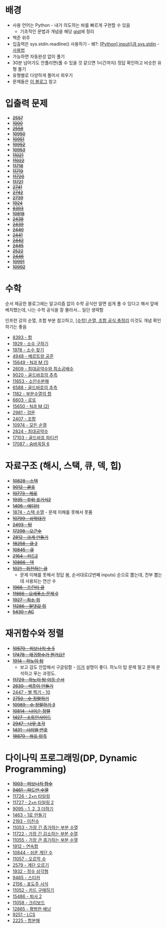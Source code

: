 # 배경
- 사용 언어는 Python - 내가 의도하는 바를 빠르게 구현할 수 있음
	- 기초적인 문법과 개념을 해당 [gist](https://gist.github.com/YangSiJun528/dd3e23e99cec3675ae23b9df12556347)에 정리
- 백준 위주
- 입출력은 sys.stdin.readline() 사용하기 - 왜?: [[Python] input()과 sys.stdin](https://developeryuseon.tistory.com/90) - [사용법](https://codesyun.tistory.com/178)
- 가능하면 자동완성 없이 풀기
- 30분 넘어가도 안풀리면(풀 수 있을 것 같으면 1시간까지) 정답 확인하고 비슷한 유형 풀기
- 유형별로 다양하게 풀어서 외우기
- 문제들은 [이 블로그](https://dev-dain.tistory.com/155) 참고
# 입출력 문제
- ~~[2557](https://boj.kr/2557)~~
- ~~[1000](https://www.acmicpc.net/problem/1000)~~
- ~~[2558](https://www.acmicpc.net/problem/2558)~~
- ~~[10950](https://www.acmicpc.net/problem/10950)~~
- ~~[10951](https://www.acmicpc.net/problem/10951)~~
- ~~[10952](https://www.acmicpc.net/problem/10952)~~
- ~~[10953](https://www.acmicpc.net/problem/10953)~~
- ~~[11021](https://www.acmicpc.net/problem/11021)~~
- ~~[11022](https://www.acmicpc.net/problem/11022)~~
- ~~[11718](https://www.acmicpc.net/problem/11718)~~
- ~~[11719](https://www.acmicpc.net/problem/11719)~~
- ~~[11720](https://www.acmicpc.net/problem/11720)~~
- ~~[11721](https://www.acmicpc.net/problem/11721)~~
- ~~[2741](https://www.acmicpc.net/problem/2741)~~
- ~~[2742](https://www.acmicpc.net/problem/2742)~~
- ~~[2739](https://www.acmicpc.net/problem/2739)~~
- ~~[1924](https://www.acmicpc.net/problem/1924)~~
- ~~[8393](https://www.acmicpc.net/problem/8393)~~
- ~~[10818](https://www.acmicpc.net/problem/10818)~~
- ~~[2438](https://www.acmicpc.net/problem/2438)~~
- ~~[2439](https://www.acmicpc.net/problem/2439)~~
- ~~[2440](https://www.acmicpc.net/problem/2440)~~
- ~~[2441](https://www.acmicpc.net/problem/2441)~~
- ~~[2442](https://www.acmicpc.net/problem/2442)~~
- ~~[2445](https://www.acmicpc.net/problem/2445)~~
- ~~[2522](https://www.acmicpc.net/problem/2522)~~
- ~~[2446](https://www.acmicpc.net/problem/2446)~~
- ~~[10991](https://www.acmicpc.net/problem/10991)~~
- ~~[10992](https://www.acmicpc.net/problem/10992)~~

# 수학
순서 제공한 블로그에는 알고리즘 없이 수학 공식만 알면 쉽게 풀 수 있다고 해서 앞에 베치했는데, 나는 수학 공식을 잘 몰라서... 일단 생략함

인프런 강의 순열, 조합 부분 참고하고,  [[수학] 순열, 조합 공식 총정리](https://coding-factory.tistory.com/606) 이것도 개념 확인하기는 좋음

- [8393 - 합](https://www.acmicpc.net/problem/8393)
- [1929 - 소수 구하기](https://www.acmicpc.net/problem/1929)
- [1978 - 소수 찾기](https://www.acmicpc.net/problem/1978)
- [4948 - 베르트랑 공준](https://www.acmicpc.net/problem/4948)
- [15649 - N과 M (1)](https://www.acmicpc.net/problem/15649)
- [2609 - 최대공약수와 최소공배수](https://www.acmicpc.net/problem/2609)
- [9020 - 골드바흐의 추측](https://www.acmicpc.net/problem/9020)
- [11653 - 소인수분해](https://www.acmicpc.net/problem/11653)
- [6588 - 골드바흐의 추측](https://www.acmicpc.net/problem/6588)
- [1182 - 부분수열의 합](https://www.acmicpc.net/problem/1182)
- [6603 - 로또](https://www.acmicpc.net/problem/6603)
- [15650 - N과 M (2)](https://www.acmicpc.net/problem/15650)
- [2981 - 검문](https://www.acmicpc.net/problem/2981)
- [2407 - 조합](https://www.acmicpc.net/problem/2407)
- [10974 - 모든 순열](https://www.acmicpc.net/problem/10974)
- [2824 - 최대공약수](https://www.acmicpc.net/problem/2824)
- [17103 - 골드바흐 파티션](https://www.acmicpc.net/problem/17103)
- [17087 - 숨바꼭질 6](https://www.acmicpc.net/problem/17087)

# 자료구조 (해시, 스택, 큐, 덱, 힙)

- ~~[10828 - 스택](https://www.acmicpc.net/problem/10828)~~
- ~~[9012 - 괄호](https://www.acmicpc.net/problem/9012)~~
- ~~[10773 - 제로](https://www.acmicpc.net/problem/10773)~~
- ~~[1935 - 후위 표기식2](https://www.acmicpc.net/problem/1935)~~
- ~~[1406 - 에디터](https://www.acmicpc.net/problem/1406)~~
- [1874 - 스택 수열](https://www.acmicpc.net/problem/1874) - 문제 이해를 못해서 못품
- ~~[10799 - 쇠막대기](https://www.acmicpc.net/problem/10799)~~
- ~~[2493 - 탑](https://www.acmicpc.net/problem/2493)~~
- ~~[17298 - 오큰수](https://www.acmicpc.net/problem/17298)~~
- ~~[2812 - 크게 만들기](https://www.acmicpc.net/problem/2812)~~
- ~~[18258 - 큐 2](https://www.acmicpc.net/problem/18258)~~
- ~~[10845 - 큐](https://www.acmicpc.net/problem/10845)~~
- ~~[2164 - 카드2](https://www.acmicpc.net/problem/2164)~~
- ~~[10866 - 덱](https://www.acmicpc.net/problem/10866)~~
- ~~[1021 - 회전하는 큐](https://www.acmicpc.net/problem/1021)~~
	- 문제 이해를 못해서 정답 봄, 순서대로(2번째 inputs) 순으로 뽑는데, 전부 뽑는데 사용되는 연산 수
- ~~[1966 - 프린터 큐](https://www.acmicpc.net/problem/1966)~~ 
- ~~[11866 - 요세푸스 문제 0](https://www.acmicpc.net/problem/11866)~~
- ~~[1927 - 최소 힙](https://www.acmicpc.net/problem/1927)~~
- ~~[11286 - 절댓값 힙](https://www.acmicpc.net/problem/11286)~~
- ~~[5430 - AC](https://www.acmicpc.net/problem/5430)~~

# 재귀함수와 정렬

- ~~[10870 - 피보나치 수 5](https://www.acmicpc.net/problem/10870)~~
- ~~[17478 - 재귀함수가 뭔가요?](https://www.acmicpc.net/problem/17478)~~
- ~~[1914 - 하노이 탑](https://www.acmicpc.net/problem/1914)~~
	- 보고 감도 안잡해서 구글링함 - [이거](https://shoark7.github.io/programming/algorithm/tower-of-hanoi) 설명이 좋다. 하노이 탑 문제 말고 문재 분석하고 푸는 과정도.
- ~~[11729 - 하노이 탑 이동 순서](https://www.acmicpc.net/problem/11729)~~
- ~~[2630 - 색종이 만들기](https://www.acmicpc.net/problem/2630)~~
- [2447 - 별 찍기 - 10](https://www.acmicpc.net/problem/2447)
- ~~[2750 - 수 정렬하기](https://www.acmicpc.net/problem/2750)~~
- ~~[10989 - 수 정렬하기 3](https://www.acmicpc.net/problem/10989)~~
- ~~[10814 - 나이순 정렬](https://www.acmicpc.net/problem/10814)~~
- ~~[1427 - 소트인사이드](https://www.acmicpc.net/problem/1427)~~
- ~~[2947 - 나무 조각](https://www.acmicpc.net/problem/2947)~~
- ~~[1431 - 시리얼 번호](https://www.acmicpc.net/problem/1431)~~
- ~~[18870 - 좌표 압축](https://www.acmicpc.net/problem/18870)~~

# 다이나믹 프로그래밍(DP, Dynamic Programming)

- ~~[1003 - 피보나치 함수](https://www.acmicpc.net/problem/1003)~~
- ~~[9461 - 파도반 수열](https://www.acmicpc.net/problem/9461)~~
- [11726 - 2×n 타일링](https://www.acmicpc.net/problem/11726)
- [11727 - 2×n 타일링 2](https://www.acmicpc.net/problem/11727)
- [9095 - 1, 2, 3 더하기](https://www.acmicpc.net/problem/9095)
- [1463 - 1로 만들기](https://www.acmicpc.net/problem/1463)
- [2193 - 이친수](https://www.acmicpc.net/problem/2193)
- [11053 - 가장 긴 증가하는 부분 수열](https://www.acmicpc.net/problem/11053)
- [11722 - 가장 긴 감소하는 부분 수열](https://www.acmicpc.net/problem/11722)
- [11055 - 가장 큰 증가하는 부분 수열](https://www.acmicpc.net/problem/11055)
- [1912 - 연속합](https://www.acmicpc.net/problem/1912)
- [10844 - 쉬운 계단 수](https://www.acmicpc.net/problem/10844)
- [11057 - 오르막 수](https://www.acmicpc.net/problem/11057)
- [2579 - 계단 오르기](https://www.acmicpc.net/problem/2579)
- [1932 - 정수 삼각형](https://www.acmicpc.net/problem/1932)
- [9465 - 스티커](https://www.acmicpc.net/problem/9465)
- [2156 - 포도주 시식](https://www.acmicpc.net/problem/2156)
- [11052 - 카드 구매하기](https://www.acmicpc.net/problem/11052)
- [15486 - 퇴사 2](https://www.acmicpc.net/problem/15486)
- [11058 - 크리보드](https://www.acmicpc.net/problem/11058)
- [12865 - 평범한 배낭](https://www.acmicpc.net/problem/12865)
- [9251 - LCS](https://www.acmicpc.net/problem/9251)
- [2225 - 합분해](https://www.acmicpc.net/problem/2225)
